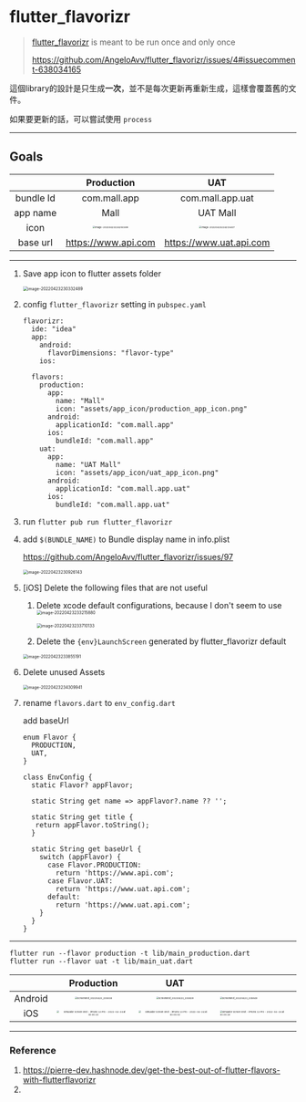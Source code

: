 # flutter_flavorizr


> [flutter_flavorizr](https://pub.dev/packages/flutter_flavorizr) is meant to be run once and only once
>
> https://github.com/AngeloAvv/flutter_flavorizr/issues/4#issuecomment-638034165

這個library的設計是只生成**一次**，並不是每次更新再重新生成，這樣會覆蓋舊的文件。

如果要更新的話，可以嘗試使用 `process`

---

## Goals

|           |         Production         | UAT |
| :-------: | :-----------------: | :-------------: |
| bundle Id | com.mall.app | com.mall.app.uat |
| app name  | Mall | UAT Mall |
|   icon    | <img src="doc/README/image-20220423224250389.png" alt="image-20220423224250389" style="zoom: 25%;" /> | <img src="doc/README/image-20220423224215407.png" alt="image-20220423224215407" style="zoom: 25%;" /> |
| base url | https://www.api.com | https://www.uat.api.com |



---

1. Save app icon to flutter assets folder

   <img src="doc/README/image-20220423230332489.png" alt="image-20220423230332489" style="zoom:50%;" />

2. config `flutter_flavorizr` setting in `pubspec.yaml`

   ```
   flavorizr:
     ide: "idea"
     app:
       android:
         flavorDimensions: "flavor-type"
       ios:
   
     flavors:
       production:
         app:
           name: "Mall"
           icon: "assets/app_icon/production_app_icon.png"
         android:
           applicationId: "com.mall.app"
         ios:
           bundleId: "com.mall.app"
       uat:
         app:
           name: "UAT Mall"
           icon: "assets/app_icon/uat_app_icon.png"
         android:
           applicationId: "com.mall.app.uat"
         ios:
           bundleId: "com.mall.app.uat"
   ```

3. run `flutter pub run flutter_flavorizr`

4. add `$(BUNDLE_NAME)` to Bundle display name in info.plist

   https://github.com/AngeloAvv/flutter_flavorizr/issues/97

   <img src="doc/README/image-20220423230926143.png" alt="image-20220423230926143" style="zoom: 50%;" />

5. [iOS] Delete the following files that are not useful

   1. Delete xcode default configurations, because I don't seem to use<img src="doc/README/image-20220423233215880.png" alt="image-20220423233215880" style="zoom:50%;" />

      <img src="doc/README/image-20220423233710133.png" alt="image-20220423233710133" style="zoom:50%;" />

   2.  Delete the `{env}LaunchScreen` generated by flutter_flavorizr default

      <img src="doc/README/image-20220423233855191.png" alt="image-20220423233855191" style="zoom:50%;" />

3. Delete unused Assets

   <img src="doc/README/image-20220423234309941.png" alt="image-20220423234309941" style="zoom:50%;" />

4. rename `flavors.dart` to `env_config.dart`

   add baseUrl

   ```
   enum Flavor {
     PRODUCTION,
     UAT,
   }
   
   class EnvConfig {
     static Flavor? appFlavor;
   
     static String get name => appFlavor?.name ?? '';
   
     static String get title {
      return appFlavor.toString();
     }
   
     static String get baseUrl {
       switch (appFlavor) {
         case Flavor.PRODUCTION:
           return 'https://www.api.com';
         case Flavor.UAT:
           return 'https://www.uat.api.com';
         default:
           return 'https://www.uat.api.com';
       }
     }
   }
   ```

---

```
flutter run --flavor production -t lib/main_production.dart
flutter run --flavor uat -t lib/main_uat.dart
```

|           |         Production         | UAT |  |
| :-------: | :-----------------: | :-------------: | --------- |
| Android | <img src="doc/README/Screenshot_20220423_235838.png" alt="Screenshot_20220423_235838" style="zoom:25%;" /> | <img src="doc/README/Screenshot_20220423_235829.png" alt="Screenshot_20220423_235829" style="zoom:25%;" /> | <img src="doc/README/Screenshot_20220423_235849.png" alt="Screenshot_20220423_235849" style="zoom:25%;" /> |
| iOS | <img src="doc/README/Simulator%20Screen%20Shot%20-%20iPhone%2013%20Pro%20-%202022-04-24%20at%2000.00.10.png" alt="Simulator Screen Shot - iPhone 13 Pro - 2022-04-24 at 00.00.10" style="zoom:25%;" /> | <img src="doc/README/Simulator%20Screen%20Shot%20-%20iPhone%2013%20Pro%20-%202022-04-24%20at%2000.00.03.png" alt="Simulator Screen Shot - iPhone 13 Pro - 2022-04-24 at 00.00.03" style="zoom:25%;" /> | <img src="doc/README/Simulator%20Screen%20Shot%20-%20iPhone%2013%20Pro%20-%202022-04-24%20at%2000.00.18.png" alt="Simulator Screen Shot - iPhone 13 Pro - 2022-04-24 at 00.00.18" style="zoom:25%;" /> |

---

### Reference

1. https://pierre-dev.hashnode.dev/get-the-best-out-of-flutter-flavors-with-flutterflavorizr
2. 
